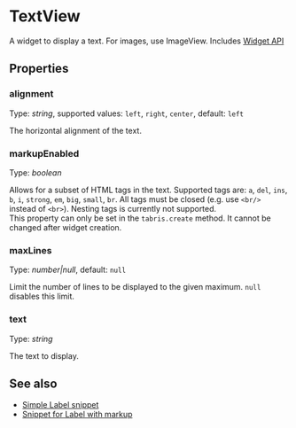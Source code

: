 # TextView
A widget to display a text. For images, use ImageView.
Includes [Widget API](Widget.md)

## Properties
### alignment
Type: *string*, supported values: `left`, `right`, `center`, default: `left`

The horizontal alignment of the text.
### markupEnabled
Type: *boolean*

Allows for a subset of HTML tags in the text. Supported tags are: `a`, `del`, `ins`, `b`, `i`, `strong`, `em`, `big`, `small`, `br`. All tags must be closed (e.g. use `<br/>` instead of `<br>`). Nesting tags is currently not supported.<br/>This property can only be set in the `tabris.create` method. It cannot be changed after widget creation.
### maxLines
Type: *number|null*, default: `null`

Limit the number of lines to be displayed to the given maximum. `null` disables this limit.
### text
Type: *string*

The text to display.

## See also
- [Simple Label snippet](https://github.com/eclipsesource/tabris-js/blob/master/snippets/label/label.js)
- [Snippet for Label with markup](https://github.com/eclipsesource/tabris-js/blob/master/snippets/label-markup/label-markup.js)
